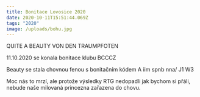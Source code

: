 ```yaml
---
title: Bonitace Lovosice 2020
date: 2020-10-11T15:51:44.069Z
tags: "2020"
image: /uploads/bohu.jpg
---
```

QUITE A BEAUTY VON DEN TRAUMPFOTEN

11.10.2020 se konala bonitace klubu BCCCZ

Beauty se stala chovnou fenou s bonitačním kódem A iim spnb nna/ J1 W3



Moc nás to mrzí, ale protože výsledky RTG nedopadli jak bychom si přáli, nebude naše milovaná princezna zařazena do chovu.